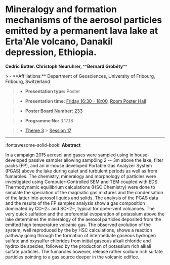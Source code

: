 # Mineralogy and formation mechanisms of the aerosol particles emitted by a permanent lava lake at Erta'Ale volcano, Danakil depression, Ethiopia.

**Cedric Botter. Christoph Neuruhrer, ^^Bernard Grobéty^^**

<!-- more -->> - **Affiliations:** Department of Geosciences, University of Fribourg, Fribourg, Switzerland

> - **Presentation type:** Poster

> - **Presentation time:** [Friday 16:30 - 18:00](../sessions_comparison.md#__tabbed_4_6), [Room Poster Hall](../maps_venue.md#__tabbed_1_1)

> - **Poster Board Number:** [233](../map_poster_boards.md#friday)

> - **Programme No:** 3.17.18

> - [Theme 3](../theme3.md) > [Session 17](../sessions/session-3-17.md)

--- 

:fontawesome-solid-book: **Abstract**

In a campaign 2015 aerosol and gases were sampled using in house-developed passive sampler allowing sampöing 2 -- 3m above the lake, filter packs (FP), and an in-house developed Portable Gas Analyzer System (PGAS) above the lake during quiet and turbulent periods as well as from fumaroles. The chemistry, mineralogy and morphology of particles were investigated using Computer-Controlled SEM and TEM coupled with EDS. Thermodynamic equilibrium calculations (HSC Chemistry) were done to simulate the speciation of the magmatic gas mixtures and the condensation of the latter into aerosol liquids and solids. The analysis of the PGAS data and the results of the FP samples analysis show a gas composition dominated by CO~2~ and SO~2~, typical for open-vent volcanoes. The very quick sulfation and the preferential evoparation of potassium above the lake determines the mineralogy of the aerosol particles deposited from the emitted high temperature volcanic gas. The observed evolution of the system, well reproduced by the by HSC calculations, shows a reaction pathway going through the formation of intermediate gaseous hydrogen sulfate and oxysulfur chlorides from initial gaseous alkali chloride and hydroxide species, followed by the production of potassium rich alkali sulfate particles. The fumaroles however, release rather sodium rich sulfate particles pointing to a gas source deeper in the volcanic edifice.

